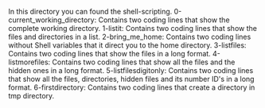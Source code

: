 In this directory you can found the shell-scripting.
0-current_working_directory: Contains two coding lines that show the complete working directory.
1-listit: Contains two coding lines that show the files and directories in a list.
2-bring_me_home: Contains two coding lines without Shell variables that it direct you to the home directory.
3-listfiles: Contains two coding lines that show the files in a long format.
4-listmorefiles: Contains two coding lines that show all the files and the hidden ones in a long format.
5-listfilesdigitonly: Contains two coding lines that show all the files, directories, hidden files and its number ID's in a long format.
6-firstdirectory: Contains two coding lines that create a directory in tmp directory.
